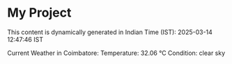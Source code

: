 # My Project

This content is dynamically generated in Indian Time (IST): 2025-03-14 12:47:46 IST


Current Weather in Coimbatore:
Temperature: 32.06 °C
Condition: clear sky
